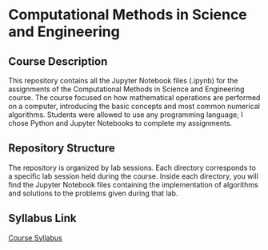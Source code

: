# Computational Methods in Science and Engineering

## Course Description
This repository contains all the Jupyter Notebook files (.ipynb) for the assignments of the Computational Methods in Science and Engineering course. The course focused on how mathematical operations are performed on a computer, introducing the basic concepts and most common numerical algorithms. Students were allowed to use any programming language; I chose Python and Jupyter Notebooks to complete my assignments.

## Repository Structure
The repository is organized by lab sessions. Each directory corresponds to a specific lab session held during the course. Inside each directory, you will find the Jupyter Notebook files containing the implementation of algorithms and solutions to the problems given during that lab.

## Syllabus Link
[Course Syllabus](https://youruniversity.edu/syllabus-link.pdf)
